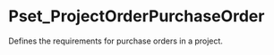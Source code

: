 # Pset_ProjectOrderPurchaseOrder

Defines the requirements for purchase orders in a project.
<!-- end of short definition -->

